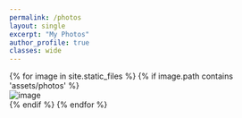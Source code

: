 ```yaml
---
permalink: /photos
layout: single
excerpt: "My Photos"
author_profile: true
classes: wide
---
```

<div>
{% for image in site.static_files %}
    {% if image.path contains 'assets/photos' %}
    <div>
        <img src="{{ site.baseurl }}{{ image.path }}" alt="image" />
    </div>
    {% endif %}
{% endfor %}
</div>